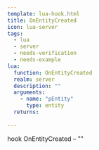 ```yaml
---
template: lua-hook.html
title: OnEntityCreated
icon: lua-server
tags:
  - lua
  - server
  - needs-verification
  - needs-example
lua:
  function: OnEntityCreated
  realm: server
  description: ""
  arguments:
    - name: "pEntity"
      type: entity
  returns:
    
---
```


<div class="lua__search__keywords">
hook OnEntityCreated &#x2013; ""
</div>
